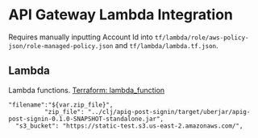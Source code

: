 # API Gateway Lambda Integration

Requires manually inputting Account Id into `tf/lambda/role/aws-policy-json/role-managed-policy.json` and `tf/lambda/lambda.tf.json`.



## Lambda
Lambda functions.
[Terraform: lambda_function][1]
              
```
"filename":"${var.zip_file}", 
          "zip_file": "../clj/apig-post-signin/target/uberjar/apig-post-signin-0.1.0-SNAPSHOT-standalone.jar",
  "s3_bucket": "https://static-test.s3.us-east-2.amazonaws.com/",
```

[1]: https://registry.terraform.io/providers/hashicorp/aws/latest/docs/resources/lambda_function
